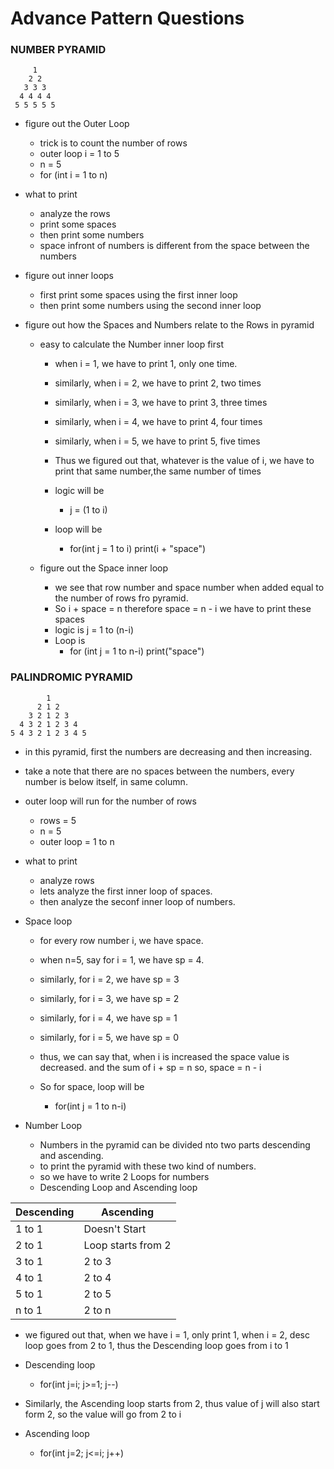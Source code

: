 # Advance Pattern Questions

### NUMBER PYRAMID
```
     1
    2 2
   3 3 3
  4 4 4 4
 5 5 5 5 5
```

- figure out the Outer Loop
    - trick is to count the number of rows
    - outer loop i = 1 to 5
    - n = 5
    - for (int i = 1 to n)

- what to print
    - analyze the rows
    - print some spaces
    - then print some numbers
    - space infront of numbers is different from the space between the numbers

- figure out inner loops
    - first print some spaces using the first inner loop
    - then print some numbers using the second inner loop

- figure out how the Spaces and Numbers relate to the Rows in pyramid
    - easy to calculate the Number inner loop first
        - when i = 1, we have to print 1, only one time.
        - similarly, when i = 2, we have to print 2, two times
        - similarly, when i = 3, we have to print 3, three times
        - similarly, when i = 4, we have to print 4, four times
        - similarly, when i = 5, we have to print 5, five times

        - Thus we figured out that, whatever is the value of i, we have to print that same number,the same number of times
        - logic will be
            - j = (1 to i)
        - loop will be
            - for(int j = 1 to i)
                print(i + "space")

    - figure out the Space inner loop
        -  we see that row number and space number when added equal to the number of rows fro pyramid.
        - So i + space = n
            therefore space = n - i
        we have to print these spaces
        - logic is j = 1 to (n-i)
        - Loop is
            - for (int j = 1 to n-i)
                print("space")



### PALINDROMIC PYRAMID

```
        1
      2 1 2
    3 2 1 2 3
  4 3 2 1 2 3 4
5 4 3 2 1 2 3 4 5
```

- in this pyramid, first the numbers are decreasing and then increasing.
- take a note that there are no spaces between the numbers, every number is below itself, in same column.

- outer loop will run for the number of rows
    - rows = 5
    - n = 5
    - outer loop = 1 to n

- what to print
    - analyze rows
    - lets analyze the first inner loop of spaces.
    - then analyze the seconf inner loop of numbers.

- Space loop
    - for every row number i, we have space. 
    - when n=5, say for i = 1, we have sp = 4.
    - similarly, for i = 2, we have sp = 3
    - similarly, for i = 3, we have sp = 2
    - similarly, for i = 4, we have sp = 1
    - similarly, for i = 5, we have sp = 0

    - thus, we can say that, when i is increased the space value is decreased. and the sum of i + sp = n
    so, space = n - i

    - So for space, loop will be
        - for(int j = 1 to n-i)

- Number Loop
    - Numbers in the pyramid can be divided nto two parts
    descending and ascending.
    - to print the pyramid with these two kind of numbers.
    - so we have to write 2 Loops for numbers
    - Descending Loop and Ascending loop


| Descending | Ascending |
|---|---|
| 1 to 1 | Doesn't Start |
| 2 to 1 | Loop starts from 2 |
| 3 to 1 | 2 to 3 |
| 4 to 1 | 2 to 4 |
| 5 to 1 | 2 to 5 |
| n to 1 | 2 to n |

- we figured out that, when we have i = 1, only print 1,
when i = 2, desc loop goes from 2 to 1, thus the Descending loop goes from i to 1
- Descending loop
    - for(int j=i; j>=1; j--)

- Similarly, the Ascending loop starts from 2, thus value of j will also start form 2, so the value will go from 2 to i
- Ascending loop
    - for(int j=2; j<=i; j++)